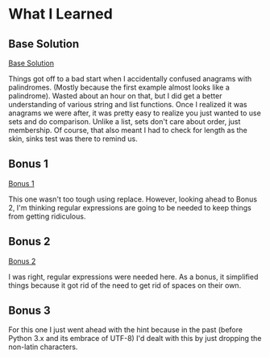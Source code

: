 # What I Learned

## Base Solution

[Base Solution](https://github.com/djotaku/pythonmorsels/blob/fbc1e1a81d79a1a218448be36652afef806765c7/is_anagram/anagram.py)

Things got off to a bad start when I accidentally confused anagrams with palindromes. (Mostly because the first example almost looks like a palindrome). Wasted about an hour on that, but I did get a better understanding of various string and list functions. Once I realized it was anagrams we were after, it was pretty easy to realize you just wanted to use sets and do comparison. Unlike a list, sets don't care about order, just membership. Of course, that also meant I had to check for length as the skin, sinks test was there to remind us.

## Bonus 1

[Bonus 1](https://github.com/djotaku/pythonmorsels/blob/39ed4e589fb405254bbbf539bf398d94f5ede399/is_anagram/anagram.py)

This one wasn't too tough using replace. However, looking ahead to Bonus 2, I'm thinking regular expressions are going to be needed to keep things from getting ridiculous.

## Bonus 2

[Bonus 2](https://github.com/djotaku/pythonmorsels/blob/3cdfa6f0be6ddda810cab9c805ba331c4554b372/is_anagram/anagram.py)

I was right, regular expressions were needed here. As a bonus, it simplified things because it got rid of the need to get rid of spaces on their own.

## Bonus 3

For this one I just went ahead with the hint because in the past (before Python 3.x and its embrace of UTF-8) I'd dealt with this by just dropping the non-latin characters. 